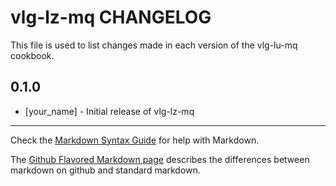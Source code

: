 vlg-lz-mq CHANGELOG
===================

This file is used to list changes made in each version of the vlg-lu-mq cookbook.

0.1.0
-----
- [your_name] - Initial release of vlg-lz-mq

- - -
Check the [Markdown Syntax Guide](http://daringfireball.net/projects/markdown/syntax) for help with Markdown.

The [Github Flavored Markdown page](http://github.github.com/github-flavored-markdown/) describes the differences between markdown on github and standard markdown.
